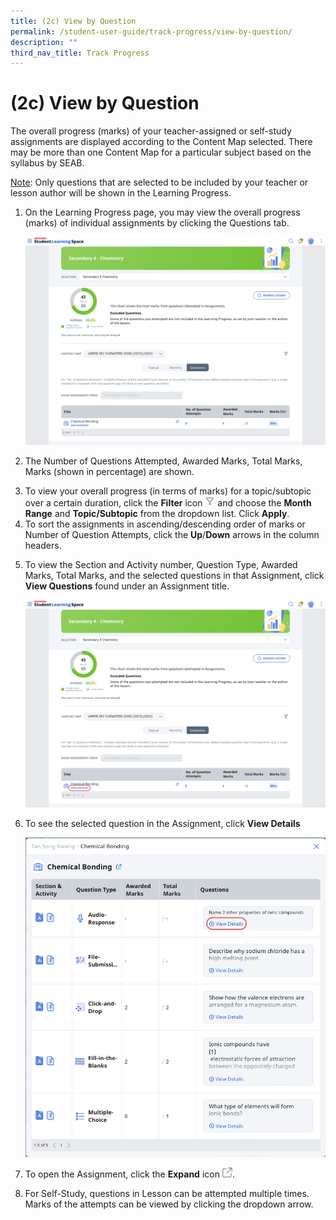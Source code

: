 ```yaml
---
title: (2c) View by Question
permalink: /student-user-guide/track-progress/view-by-question/
description: ""
third_nav_title: Track Progress
---
```

<h1 id="-2c-view-by-question">(2c) View by Question</h1>
<p>The overall progress (marks) of your teacher-assigned or self-study assignments are displayed according to the Content Map selected. There may be more than one Content Map for a particular subject based on the syllabus by SEAB.</p>
<p><u>Note</u>: Only questions that are selected to be included by your teacher or lesson author will be shown in the Learning Progress. </p>
<ol>
<li><p>On the Learning Progress page, you may view the overall progress (marks) of individual assignments by clicking the Questions tab.</p>
<p><img src="/images/1Student/TP-LP4.png"></p>
</li>
<li><p>The Number of Questions Attempted, Awarded Marks, Total Marks, Marks (shown in percentage) are shown.</p>
</li>
<li>To view your overall progress (in terms of marks) for a topic/subtopic over a certain duration, click the <strong>Filter</strong> icon <img style="width:1rem; display: inline;" src="/images/Icons/Filter24.svg"> and choose the <strong>Month Range</strong> and <strong>Topic/Subtopic</strong> from the dropdown list. Click <strong>Apply</strong>.</li>
<li>To sort the assignments in ascending/descending order of marks or Number of Question Attempts, click the <strong>Up</strong>/<strong>Down</strong> arrows in the column headers.</li>
<li><p>To view the Section and Activity number, Question Type, Awarded Marks, Total Marks, and the selected questions in that Assignment, click <strong>View Questions</strong> found under an Assignment title. </p>
<p><img src="/images/1Student/TP-LP5.png"></p>
</li>
<li><p>To see the selected question in the Assignment, click <strong>View Details</strong> </p>
<p><img src="/images/1Student/TP-LP6.png"></p>
</li>
<li><p>To open the Assignment, click the <strong>Expand</strong> icon <img style="width:1rem; display: inline;" src="/images/Icons/external-link.svg">. </p>
</li>
<li>For Self-Study, questions in Lesson can be attempted multiple times. Marks of the attempts can be viewed by clicking the dropdown arrow.</li>
</ol>
